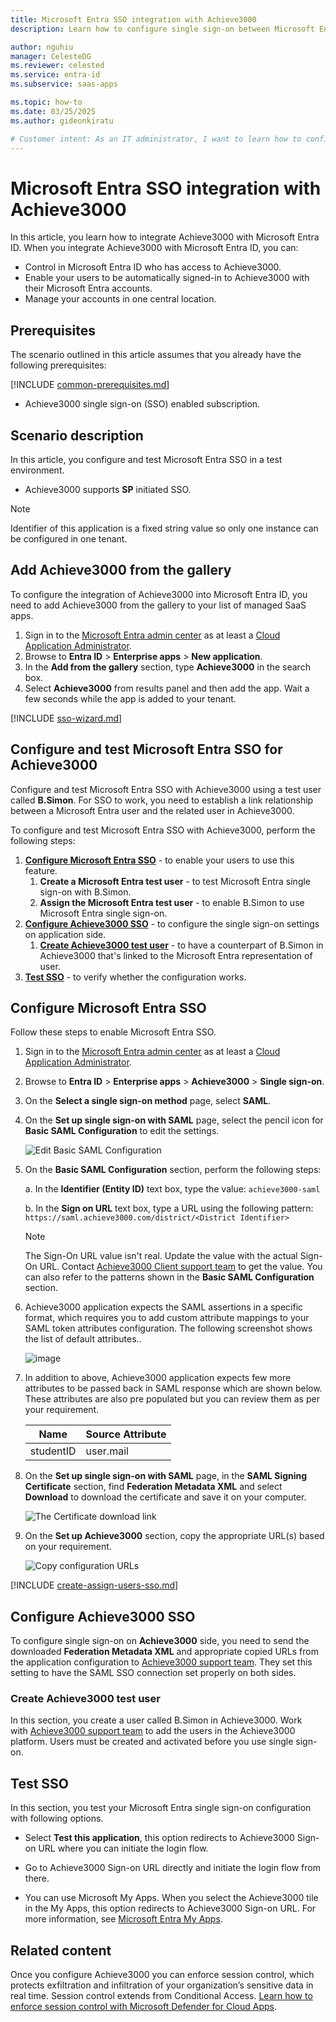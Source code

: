 ```yaml
---
title: Microsoft Entra SSO integration with Achieve3000
description: Learn how to configure single sign-on between Microsoft Entra ID and Achieve3000.

author: nguhiu
manager: CelesteDG
ms.reviewer: celested
ms.service: entra-id
ms.subservice: saas-apps

ms.topic: how-to
ms.date: 03/25/2025
ms.author: gideonkiratu

# Customer intent: As an IT administrator, I want to learn how to configure single sign-on between Microsoft Entra ID and Achieve3000 so that I can control who has access to Achieve3000, enable automatic sign-in with Microsoft Entra accounts, and manage my accounts in one central location.
---
```


# Microsoft Entra SSO integration with Achieve3000

In this article,  you learn how to integrate Achieve3000 with Microsoft Entra ID. When you integrate Achieve3000 with Microsoft Entra ID, you can:

* Control in Microsoft Entra ID who has access to Achieve3000.
* Enable your users to be automatically signed-in to Achieve3000 with their Microsoft Entra accounts.
* Manage your accounts in one central location.

## Prerequisites

The scenario outlined in this article assumes that you already have the following prerequisites:

[!INCLUDE [common-prerequisites.md](~/identity/saas-apps/includes/common-prerequisites.md)]
* Achieve3000 single sign-on (SSO) enabled subscription.

## Scenario description

In this article,  you configure and test Microsoft Entra SSO in a test environment.

* Achieve3000 supports **SP** initiated SSO.

> [!NOTE]
> Identifier of this application is a fixed string value so only one instance can be configured in one tenant.

## Add Achieve3000 from the gallery

To configure the integration of Achieve3000 into Microsoft Entra ID, you need to add Achieve3000 from the gallery to your list of managed SaaS apps.

1. Sign in to the [Microsoft Entra admin center](https://entra.microsoft.com) as at least a [Cloud Application Administrator](~/identity/role-based-access-control/permissions-reference.md#cloud-application-administrator).
1. Browse to **Entra ID** > **Enterprise apps** > **New application**.
1. In the **Add from the gallery** section, type **Achieve3000** in the search box.
1. Select **Achieve3000** from results panel and then add the app. Wait a few seconds while the app is added to your tenant.

 [!INCLUDE [sso-wizard.md](~/identity/saas-apps/includes/sso-wizard.md)]

<a name='configure-and-test-azure-ad-sso-for-achieve3000'></a>

## Configure and test Microsoft Entra SSO for Achieve3000

Configure and test Microsoft Entra SSO with Achieve3000 using a test user called **B.Simon**. For SSO to work, you need to establish a link relationship between a Microsoft Entra user and the related user in Achieve3000.

To configure and test Microsoft Entra SSO with Achieve3000, perform the following steps:

1. **[Configure Microsoft Entra SSO](#configure-azure-ad-sso)** - to enable your users to use this feature.
    1. **Create a Microsoft Entra test user** - to test Microsoft Entra single sign-on with B.Simon.
    1. **Assign the Microsoft Entra test user** - to enable B.Simon to use Microsoft Entra single sign-on.
1. **[Configure Achieve3000 SSO](#configure-achieve3000-sso)** - to configure the single sign-on settings on application side.
    1. **[Create Achieve3000 test user](#create-achieve3000-test-user)** - to have a counterpart of B.Simon in Achieve3000 that's linked to the Microsoft Entra representation of user.
1. **[Test SSO](#test-sso)** - to verify whether the configuration works.

<a name='configure-azure-ad-sso'></a>

## Configure Microsoft Entra SSO

Follow these steps to enable Microsoft Entra SSO.

1. Sign in to the [Microsoft Entra admin center](https://entra.microsoft.com) as at least a [Cloud Application Administrator](~/identity/role-based-access-control/permissions-reference.md#cloud-application-administrator).
1. Browse to **Entra ID** > **Enterprise apps** > **Achieve3000** > **Single sign-on**.
1. On the **Select a single sign-on method** page, select **SAML**.
1. On the **Set up single sign-on with SAML** page, select the pencil icon for **Basic SAML Configuration** to edit the settings.

   ![Edit Basic SAML Configuration](common/edit-urls.png)

1. On the **Basic SAML Configuration** section, perform the following steps:

    a. In the **Identifier (Entity ID)** text box, type the value:
    `achieve3000-saml`

    b. In the **Sign on URL** text box, type a URL using the following pattern:
    `https://saml.achieve3000.com/district/<District Identifier>`

	> [!NOTE]
	> The Sign-On URL value isn't  real. Update the value with the actual Sign-On URL. Contact [Achieve3000 Client support team](https://www.achieve3000.com/contact-us/) to get the value. You can also refer to the patterns shown in the **Basic SAML Configuration** section.

5. Achieve3000 application expects the SAML assertions in a specific format, which requires you to add custom attribute mappings to your SAML token attributes configuration. The following screenshot shows the list of default attributes..

	![image](common/edit-attribute.png)

6. In addition to above, Achieve3000 application expects few more attributes to be passed back in SAML response which are shown below. These attributes are also pre populated but you can review them as per your requirement. 

	| Name |  Source Attribute|
	| ---------------| --------- |
	| studentID 	| user.mail |

1. On the **Set up single sign-on with SAML** page, in the **SAML Signing Certificate** section,  find **Federation Metadata XML** and select **Download** to download the certificate and save it on your computer.

	![The Certificate download link](common/metadataxml.png)

1. On the **Set up Achieve3000** section, copy the appropriate URL(s) based on your requirement.

	![Copy configuration URLs](common/copy-configuration-urls.png)

<a name='create-an-azure-ad-test-user'></a>

[!INCLUDE [create-assign-users-sso.md](~/identity/saas-apps/includes/create-assign-users-sso.md)]

## Configure Achieve3000 SSO

To configure single sign-on on **Achieve3000** side, you need to send the downloaded **Federation Metadata XML** and appropriate copied URLs from the application configuration to [Achieve3000 support team](https://www.achieve3000.com/contact-us/). They set this setting to have the SAML SSO connection set properly on both sides.

### Create Achieve3000 test user

In this section, you create a user called B.Simon in Achieve3000. Work with [Achieve3000 support team](https://www.achieve3000.com/contact-us/) to add the users in the Achieve3000 platform. Users must be created and activated before you use single sign-on.

## Test SSO 

In this section, you test your Microsoft Entra single sign-on configuration with following options. 

* Select **Test this application**, this option redirects to Achieve3000 Sign-on URL where you can initiate the login flow. 

* Go to Achieve3000 Sign-on URL directly and initiate the login flow from there.

* You can use Microsoft My Apps. When you select the Achieve3000 tile in the My Apps, this option redirects to Achieve3000 Sign-on URL. For more information, see [Microsoft Entra My Apps](/azure/active-directory/manage-apps/end-user-experiences#azure-ad-my-apps).

## Related content

Once you configure Achieve3000 you can enforce session control, which protects exfiltration and infiltration of your organization’s sensitive data in real time. Session control extends from Conditional Access. [Learn how to enforce session control with Microsoft Defender for Cloud Apps](/cloud-app-security/proxy-deployment-aad).
